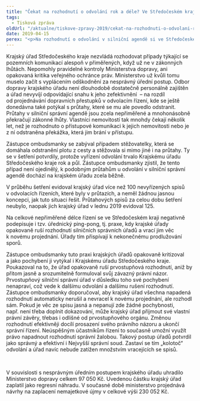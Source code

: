 ```yaml
---
title: "Čekat na rozhodnutí o odvolání rok a déle? Ve Středočeském kraji normální."
tags:
  - Tisková zpráva
oldUrl: "/aktualne/tiskove-zpravy-2019/cekat-na-rozhodnuti-o-odvolani-rok-a-dele-ve-stredoceskem-kraji-normalni"
date: 2019-04-15
perex: "<p>Na rozhodnutí o odvolání v silniční agendě si ve Středočeském kraji počkáte i rok a půl. Je to sice mnohonásobně déle, než stanoví zákon, ale takový je reálný stav, který krajský úřad dlouhodobě neřeší. Naprázdno zatím vychází i snaha Ministerstva dopravy nečinnost úřadu odstranit.</p>"
---
```


<!-- imported from the old website -->

<p>Krajský úřad Středočeského kraje nezvládá rozhodovat případy týkající se pozemních komunikací alespoň v přiměřených, když už ne v zákonných lhůtách. Nepomohly pravidelné kontroly Ministerstva dopravy, ani opakovaná kritika veřejného ochránce práv. Ministerstvo už kvůli tomu muselo začít s vyplácením odškodnění za nesprávný úřední postup. Odbor dopravy krajského úřadu není dlouhodobě dostatečně personálně zajištěn a úřad nevyvíjí odpovídající snahu k jeho zefektivnění  – na rozdíl od projednávání dopravních přestupků v odvolacím řízení, kde se ještě donedávna také potýkal s průtahy, které se mu ale povedlo odstranit. Průtahy v silniční správní agendě jsou zcela nepřiměřené a mnohonásobně překračují zákonné lhůty. Vlastníci nemovitostí tak mnohdy čekají několik let, než je rozhodnuto o přístupové komunikaci k jejich nemovitosti nebo je z ní odstraněna překážka, která jim brání v přístupu.</p> <p>Zástupce ombudsmanky se zabýval případem stěžovatelky, která se domáhala odstranění plotu z cesty a stěžovala si mimo jiné i na průtahy. Ty se v šetření potvrdily, protože vyřízení odvolání trvalo Krajskému úřadu Středočeského kraje rok a půl. Zástupce ombudsmanky zjistil, že tento případ není ojedinělý, k podobným průtahům u odvolání v silniční správní agendě dochází na krajském úřadu zcela běžně. </p> <p>V průběhu šetření evidoval krajský úřad více než 100 nevyřízených spisů v odvolacích řízeních, které byly v průtazích, a neměl žádnou jasnou koncepci, jak tuto situaci řešit. Průtahových spisů za celou dobu šetření neubylo, naopak jich krajský úřad v lednu 2019 evidoval 125. </p> <p>Na celkové nepřiměřené délce řízení se ve Středočeském kraji negativně podepisuje i tzv. úřednický ping-pong, tj. praxe, kdy krajské úřady opakovaně ruší rozhodnutí silničních správních úřadů a vrací jim věc k novému projednání. Úřady tím přispívají k nekonečnému prodlužování sporů. </p> <p>Zástupce ombudsmanky tuto praxi krajských úřadů opakovaně kritizoval a jako pochybení ji vytýkal i Krajskému úřadu Středočeského kraje. Poukazoval na to, že úřad opakovaně ruší prvostupňová rozhodnutí, aniž by přitom jasně a srozumitelně formuloval svůj závazný právní názor. Prvostupňový silniční správní úřad v důsledku toho své pochybení nenapraví, což vede k dalšímu odvolání a dalšímu rušení rozhodnutí. Zástupce ombudsmanky doporučoval, aby krajský úřad všechna napadená rozhodnutí automaticky nerušil a nevracel k novému projednání, ale rozhodl sám. Pokud je věc ze spisu jasná a nepanují zde žádné pochybnosti, např. není třeba doplnit dokazování, může krajský úřad přijmout své vlastní právní závěry, třebas i odlišné od prvostupňového orgánu. Změnou rozhodnutí efektivněji docílí prosazení svého právního názoru a ukončí správní řízení. Neúspěšným účastníkům řízení to současně umožní využít právo napadnout rozhodnutí správní žalobou. Takový postup úřadů potvrdil jako správný a efektivní i Nejvyšší správní soud. Zastaví se tím „kolotoč“ odvolání a úřad navíc nebude zatížen množstvím vracejících se spisů.</p> <p>  </p><p> V souvislosti s nesprávným úředním postupem krajského úřadu uhradilo Ministerstvo dopravy celkem 97 050 Kč. Uvedenou částku krajský úřad zaplatil jako regresní náhradu. V současné době ministerstvo projednává návrhy na zaplacení nemajetkové újmy v celkové výši 230 052 Kč.</p>
